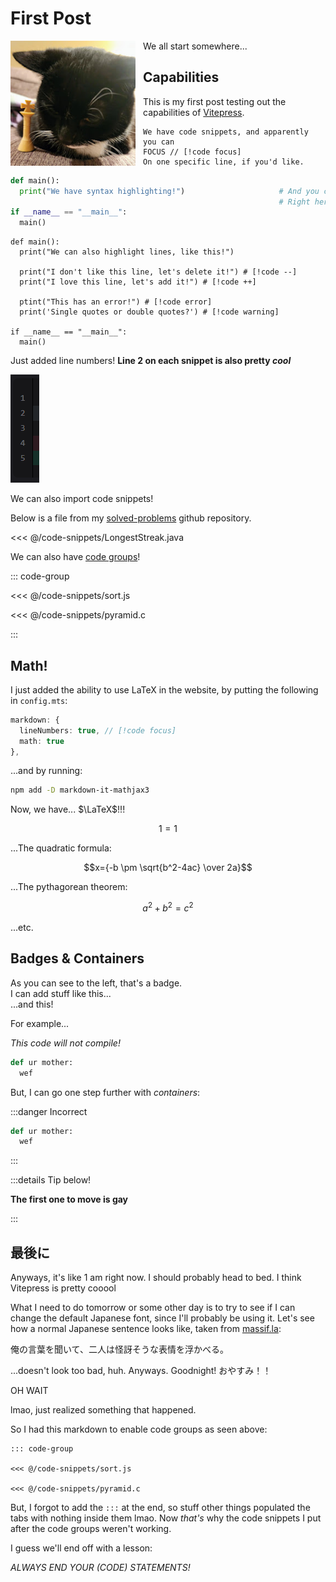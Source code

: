 # First Post

<div class="flex flex-col items-center mt-10 sm:flex-row">
  <img src="./img/koiya.jpg" alt="Vite package logo" width="200" height="200" style="float: left; margin-right: 12px;" />
  <p class="italic text-gray-500">
    We all start somewhere...
  </p>
</div>

## Capabilities

This is my first post testing out the capabilities of [Vitepress](https://vitepress.dev/).

```
We have code snippets, and apparently you can
FOCUS // [!code focus]
On one specific line, if you'd like.
```

```py
def main():
  print("We have syntax highlighting!")                     # And you can copy
                                                            # Right here >
if __name__ == "__main__":
  main()
```

```py{2}
def main():
  print("We can also highlight lines, like this!")
  
  print("I don't like this line, let's delete it!") # [!code --]
  print("I love this line, let's add it!") # [!code ++]

  ptint("This has an error!") # [!code error]
  print('Single quotes or double quotes?') # [!code warning]

if __name__ == "__main__":
  main()
```

Just added line numbers! **Line 2 on each snippet is also pretty *cool***

![As you can see!](img/_line-numbers.png)

We can also import code snippets!

Below is a file from my [solved-problems](https://github.com/koiyakiya/solved-problems) github repository.

<<< @/code-snippets/LongestStreak.java

We can also have [code groups](https://vitepress.dev/guide/markdown#code-groups)!

::: code-group

<<< @/code-snippets/sort.js

<<< @/code-snippets/pyramid.c

:::

## Math!

I just added the ability to use LaTeX in the website, by putting the following in `config.mts`:

```ts
markdown: {
  lineNumbers: true, // [!code focus]
  math: true
},
```

...and by running:

```sh
npm add -D markdown-it-mathjax3
```

Now, we have... $\LaTeX$!!!

$$1=1$$

...The quadratic formula:

$$x={-b \pm \sqrt{b^2-4ac} \over 2a}$$

...The pythagorean theorem:

$$a^2+b^2=c^2$$

...etc.

## Badges & Containers

<Badge type="info" text="hi!" /> As you can see to the left, that's a badge.
<br>
<Badge type="warning" text="WARNING" /> I can add stuff like this...
<br>
<Badge type="danger" text="ERROR" /> ...and this!

For example...

<Badge type="danger" text="!" /> *This code will not compile!*

```py
def ur mother:
  wef
```

But, I can go one step further with *containers*:

:::danger Incorrect
```py
def ur mother:
  wef
```
:::

:::details Tip below!

**The first one to move is gay**

:::


## 最後に

Anyways, it's like 1 am right now. I should probably head to bed. I think Vitepress is pretty cooool

What I need to do tomorrow or some other day is to try to see if I can change the default Japanese font, since I'll probably be using it. Let's see how a normal Japanese sentence looks like, taken from [massif.la](https://massif.la/ja):

俺の言葉を聞いて、二人は怪訝そうな表情を浮かべる。

...doesn't look too bad, huh. Anyways. Goodnight! おやすみ！！

OH WAIT

lmao, just realized something that happened.

So I had this markdown to enable code groups as seen above:

```
::: code-group

<<< @/code-snippets/sort.js

<<< @/code-snippets/pyramid.c
```

But, I forgot to add the `:::` at the end, so stuff other things populated the tabs with nothing inside them lmao. Now *that's* why the code snippets I put after the code groups weren't working. 

I guess we'll end off with a lesson:

*ALWAYS END YOUR (CODE) STATEMENTS!*

